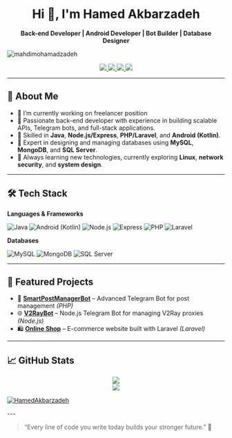 <h1 align="center">Hi 👋, I'm Hamed Akbarzadeh</h1>

<p align="center">
  <strong>Back-end Developer | Android Developer | Bot Builder | Database Designer</strong>  
</p>
<p align="left"> <img src="https://komarev.com/ghpvc/?username=mahdimohamadzadeh&label=Profile%20views&color=0e75b6&style=flat" alt="mahdimohamadzadeh" /> </p>

<p align="center">
  <a href="https://linkedin.com/in/hamed-akbarzadeh-b0756a27b" target="_blank">
    <img src="https://img.shields.io/badge/LinkedIn-blue?style=flat-square&logo=linkedin&logoColor=white" />
  </a>
  <a href="https://t.me/hmd_ak" target="_blank">
    <img src="https://img.shields.io/badge/Telegram-2CA5E0?style=flat-square&logo=telegram&logoColor=white" />
  </a>
  <a href="https://instagram.com/hamed.ak_" target="_blank">
    <img src="https://img.shields.io/badge/Instagram-E4405F?style=flat-square&logo=instagram&logoColor=white" />
  </a>
  <a href="mailto:h.akbarzadh@gmail.com">
    <img src="https://img.shields.io/badge/Email-D14836?style=flat-square&logo=gmail&logoColor=white" />
  </a>
</p>

---

## 🧠 About Me

- 🔭 I’m currently working on freelancer position
- 💼 Passionate back-end developer with experience in building scalable APIs, Telegram bots, and full-stack applications.
- 🔧 Skilled in **Java**, **Node.js/Express**, **PHP/Laravel**, and **Android (Kotlin)**.
- 🧩 Expert in designing and managing databases using **MySQL**, **MongoDB**, and **SQL Server**.
- 🚀 Always learning new technologies, currently exploring **Linux**, **network security**, and **system design**.

---

## 🛠️ Tech Stack

**Languages & Frameworks**

![Java](https://img.shields.io/badge/Java-ED8B00?style=for-the-badge&logo=java&logoColor=white)
![Android (Kotlin)](https://img.shields.io/badge/Kotlin-0095D5?style=for-the-badge&logo=kotlin&logoColor=white)
![Node.js](https://img.shields.io/badge/Node.js-339933?style=for-the-badge&logo=nodedotjs&logoColor=white)
![Express](https://img.shields.io/badge/Express.js-000000?style=for-the-badge&logo=express&logoColor=white)
![PHP](https://img.shields.io/badge/PHP-777BB4?style=for-the-badge&logo=php&logoColor=white)
![Laravel](https://img.shields.io/badge/Laravel-E74430?style=for-the-badge&logo=laravel&logoColor=white)

**Databases**

![MySQL](https://img.shields.io/badge/MySQL-4479A1?style=for-the-badge&logo=mysql&logoColor=white)
![MongoDB](https://img.shields.io/badge/MongoDB-4EA94B?style=for-the-badge&logo=mongodb&logoColor=white)
![SQL Server](https://img.shields.io/badge/SQL%20Server-CC2927?style=for-the-badge&logo=microsoftsqlserver&logoColor=white)

---

## 🚀 Featured Projects

- 🔧 [**SmartPostManagerBot**](https://github.com/HamedAkbarzadeh/SmartPostManagerBot) – Advanced Telegram Bot for post management _(PHP)_
- 🌐 [**V2RayBot**](https://github.com/HamedAkbarzadeh/V2RayBot) – Node.js Telegram Bot for managing V2Ray proxies _(Node.js)_
- 🛍️ [**Online Shop**](https://github.com/HamedAkbarzadeh/online-shop) – E-commerce website built with Laravel _(Laravel)_

---

## 📈 GitHub Stats

<p align="center">
  <img src="https://github-readme-stats.vercel.app/api?username=HamedAkbarzadeh&show_icons=true&theme=radical" />
  <br/>
  <img src="https://github-readme-streak-stats.herokuapp.com/?user=HamedAkbarzadeh&theme=radical" />
</p>
<p align="left"> <a href="https://github.com/ryo-ma/github-profile-trophy"><img src="https://github-profile-trophy.vercel.app/?username=HamedAkbarzadeh" alt="HamedAkbarzadeh" /></a> </p>
---

> “Every line of code you write today builds your stronger future.” 🚀
